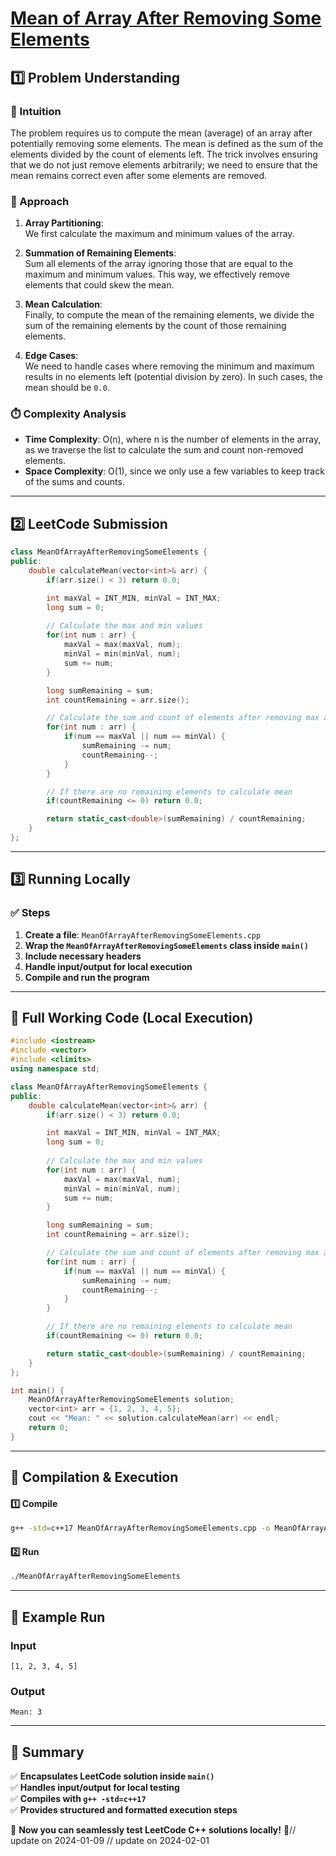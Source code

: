 # **[Mean of Array After Removing Some Elements](https://leetcode.com/problems/mean-of-array-after-removing-some-elements/description/)**  

## **1️⃣ Problem Understanding**  
### **📌 Intuition**  
The problem requires us to compute the mean (average) of an array after potentially removing some elements. The mean is defined as the sum of the elements divided by the count of elements left. The trick involves ensuring that we do not just remove elements arbitrarily; we need to ensure that the mean remains correct even after some elements are removed.

### **🚀 Approach**  
1. **Array Partitioning**:  
   We first calculate the maximum and minimum values of the array. 
   
2. **Summation of Remaining Elements**:  
   Sum all elements of the array ignoring those that are equal to the maximum and minimum values. This way, we effectively remove elements that could skew the mean.

3. **Mean Calculation**:  
   Finally, to compute the mean of the remaining elements, we divide the sum of the remaining elements by the count of those remaining elements. 

4. **Edge Cases**:  
   We need to handle cases where removing the minimum and maximum results in no elements left (potential division by zero). In such cases, the mean should be `0.0`.

### **⏱️ Complexity Analysis**  
- **Time Complexity**: O(n), where n is the number of elements in the array, as we traverse the list to calculate the sum and count non-removed elements.  
- **Space Complexity**: O(1), since we only use a few variables to keep track of the sums and counts.  

---  

## **2️⃣ LeetCode Submission**  
```cpp
class MeanOfArrayAfterRemovingSomeElements {
public:
    double calculateMean(vector<int>& arr) {
        if(arr.size() < 3) return 0.0;

        int maxVal = INT_MIN, minVal = INT_MAX;
        long sum = 0;
        
        // Calculate the max and min values
        for(int num : arr) {
            maxVal = max(maxVal, num);
            minVal = min(minVal, num);
            sum += num;
        }

        long sumRemaining = sum;
        int countRemaining = arr.size();

        // Calculate the sum and count of elements after removing max and min
        for(int num : arr) {
            if(num == maxVal || num == minVal) {
                sumRemaining -= num;
                countRemaining--;
            }
        }

        // If there are no remaining elements to calculate mean
        if(countRemaining <= 0) return 0.0;

        return static_cast<double>(sumRemaining) / countRemaining;
    }
};
```  

---  

## **3️⃣ Running Locally**  
### **✅ Steps**  
1. **Create a file**: `MeanOfArrayAfterRemovingSomeElements.cpp`  
2. **Wrap the `MeanOfArrayAfterRemovingSomeElements` class inside `main()`**  
3. **Include necessary headers**  
4. **Handle input/output for local execution**  
5. **Compile and run the program**  

---  

## **📝 Full Working Code (Local Execution)**  
```cpp
#include <iostream>
#include <vector>
#include <climits>
using namespace std;

class MeanOfArrayAfterRemovingSomeElements {
public:
    double calculateMean(vector<int>& arr) {
        if(arr.size() < 3) return 0.0;

        int maxVal = INT_MIN, minVal = INT_MAX;
        long sum = 0;
        
        // Calculate the max and min values
        for(int num : arr) {
            maxVal = max(maxVal, num);
            minVal = min(minVal, num);
            sum += num;
        }

        long sumRemaining = sum;
        int countRemaining = arr.size();

        // Calculate the sum and count of elements after removing max and min
        for(int num : arr) {
            if(num == maxVal || num == minVal) {
                sumRemaining -= num;
                countRemaining--;
            }
        }

        // If there are no remaining elements to calculate mean
        if(countRemaining <= 0) return 0.0;

        return static_cast<double>(sumRemaining) / countRemaining;
    }
};

int main() {
    MeanOfArrayAfterRemovingSomeElements solution;
    vector<int> arr = {1, 2, 3, 4, 5};
    cout << "Mean: " << solution.calculateMean(arr) << endl;
    return 0;
}
```  

---  

## **🔧 Compilation & Execution**  
#### **1️⃣ Compile**  
```bash
g++ -std=c++17 MeanOfArrayAfterRemovingSomeElements.cpp -o MeanOfArrayAfterRemovingSomeElements
```  

#### **2️⃣ Run**  
```bash
./MeanOfArrayAfterRemovingSomeElements
```  

---  

## **🎯 Example Run**  
### **Input**  
```
[1, 2, 3, 4, 5]
```  
### **Output**  
```
Mean: 3
```  

---  

## **📌 Summary**  
✅ **Encapsulates LeetCode solution inside `main()`**  
✅ **Handles input/output for local testing**  
✅ **Compiles with `g++ -std=c++17`**  
✅ **Provides structured and formatted execution steps**  

🚀 **Now you can seamlessly test LeetCode C++ solutions locally!** 🚀// update on 2024-01-09
// update on 2024-02-01
